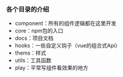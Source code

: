 ### 各个目录的介绍
- component：所有的组件逻辑都在这里开发  
- core：npm包的入口  
- docs：项目文档  
- hooks：一些自定义钩子（vue的组合式Api）  
- thems：样式  
- utils：工具函数  
- play：平常写组件看效果的地方